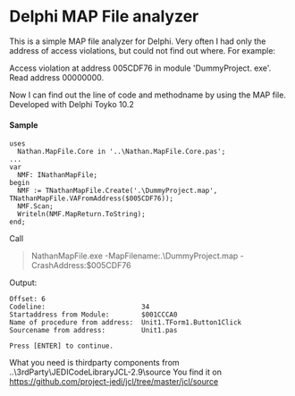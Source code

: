 Delphi MAP File analyzer
========================
This is a simple MAP file analyzer for Delphi. Very often I had only the address of access violations, but could not find out where. 
For example:

  Access violation at address 005CDF76 in module 'DummyProject. exe'. Read address 00000000.

Now I can find out the line of code and methodname by using the MAP file. Developed with Delphi Toyko 10.2

#### Sample
```delphi
uses
  Nathan.MapFile.Core in '..\Nathan.MapFile.Core.pas';
...
var
  NMF: INathanMapFile;
begin
  NMF := TNathanMapFile.Create('.\DummyProject.map', TNathanMapFile.VAFromAddress($005CDF76));
  NMF.Scan;
  Writeln(NMF.MapReturn.ToString);
end;
```
Call
> NathanMapFile.exe -MapFilename:.\DummyProject.map -CrashAddress:$005CDF76

Output:
```
Offset: 6
Codeline:                        34
Startaddress from Module:        $001CCCA0
Name of procedure from address:  Unit1.TForm1.Button1Click
Sourcename from address:         Unit1.pas

Press [ENTER] to continue.
```


What you need is thirdparty components from ..\3rdParty\JEDICodeLibraryJCL-2.9\source
You find it on https://github.com/project-jedi/jcl/tree/master/jcl/source
